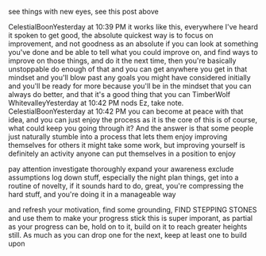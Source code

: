 
see things with new eyes, see this post above

CelestialBoonYesterday at 10:39 PM
it works like this, everywhere I've heard it spoken
to get good, the absolute quickest way is to focus on improvement, and not goodness as an absolute
if you can look at something you've done and be able to tell what you could improve on, and find ways to improve on those things, and do it the next time, then you're basically unstoppable
do enough of that and you can get anywhere
you get in that mindset and you'll blow past any goals you might have considered initially and you'll be ready for more because you'll be in the mindset that you can always do better, and that it's a good thing that you can
TimberWolf WhitevalleyYesterday at 10:42 PM
nods Ez, take note.
CelestialBoonYesterday at 10:42 PM
you can become at peace with that idea, and you can just enjoy the process as it is
the core of this is of course, what could keep you going through it? And the answer is that some people just naturally stumble into a process that lets them enjoy improving themselves
for others it might take some work, but improving yourself is definitely an activity anyone can put themselves in a position to enjoy

pay attention
investigate thoroughly
expand your awareness
exclude assumptions
log down stuff, especially the night
plan things, get into a routine of novelty, if it sounds hard to do, great, you're compressing the hard stuff, and you're doing it in a manageable way

and refresh your motivation, find some grounding, FIND STEPPING STONES and use them to make your progress stick
this is super imporant, as partial as your progress can be, hold on to it, build on it to reach greater heights still. As much as you can drop one for the next, keep at least one to build upon
